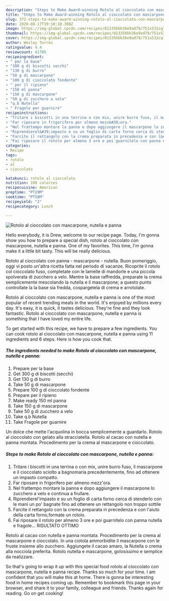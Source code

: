 ```yaml
---
description: "Steps to Make Award-winning Rotolo al cioccolato con mascarpone, nutella e panna"
title: "Steps to Make Award-winning Rotolo al cioccolato con mascarpone, nutella e panna"
slug: 372-steps-to-make-award-winning-rotolo-al-cioccolato-con-mascarpone-nutella-e-panna
date: 2020-08-17T19:10:10.398Z
image: https://img-global.cpcdn.com/recipes/013356bb36e9ad79/751x532cq70/rotolo-al-cioccolato-con-mascarpone-nutella-e-panna-recipe-main-photo.jpg
thumbnail: https://img-global.cpcdn.com/recipes/013356bb36e9ad79/751x532cq70/rotolo-al-cioccolato-con-mascarpone-nutella-e-panna-recipe-main-photo.jpg
cover: https://img-global.cpcdn.com/recipes/013356bb36e9ad79/751x532cq70/rotolo-al-cioccolato-con-mascarpone-nutella-e-panna-recipe-main-photo.jpg
author: Wesley Torres
ratingvalue: 4.4
reviewcount: 41705
recipeingredient:
- " per la base"
- "300 g di biscotti secchi"
- "130 g di burro"
- "50 g di mascarpone"
- "100 g di cioccolato fondente"
- " per il ripieno"
- "150 ml panna"
- "150 g di mascarpone"
- "50 g di zucchero a velo"
- "q.b Nutella"
- " Fragole per guarnire"
recipeinstructions:
- "Tritare i biscotti in una terrina o con mix, unire burro fuso, il mascarpone e il cioccolato sciolto a bagnomaria precedentemente, fino ad ottenere un impasto compatto."
- "Far riposare in frigorifero per almeno mezz&#39;ora."
- "Nel frattempo montare la panna e dopo aggiungere il mascarpone lo zucchero a velo e continua a frullare."
- "Riprendierel&#39;impasto e su un foglio di carta forno cerca di stenderlo con le mani un po&#39; bagnate fino ad ottenere un rettangolo non troppo sottile"
- "Farcite il rettangolo con la crema preparata in precedenza e con l&#39;aiuto della carta forno,formate un rotolo."
- "Fai riposare il rotolo per almeno 3 ore e poi guarnitelo con panna nutella e fragole... RISULTATO OTTIMO"
categories:
- Recipe
tags:
- rotolo
- al
- cioccolato

katakunci: rotolo al cioccolato 
nutrition: 189 calories
recipecuisine: American
preptime: "PT29M"
cooktime: "PT58M"
recipeyield: "2"
recipecategory: Lunch

---
```



![Rotolo al cioccolato con mascarpone, nutella e panna](https://img-global.cpcdn.com/recipes/013356bb36e9ad79/751x532cq70/rotolo-al-cioccolato-con-mascarpone-nutella-e-panna-recipe-main-photo.jpg)

Hello everybody, it is Drew, welcome to our recipe page. Today, I'm gonna show you how to prepare a special dish, rotolo al cioccolato con mascarpone, nutella e panna. One of my favorites. This time, I'm gonna make it a little bit tasty. This will be really delicious.

Rotolo al cioccolato con panna - mascarpone - nutella. Buon pomeriggio, oggi vi posto un&#39;altra ricetta fatta nel periodo di vacanze. Ricoprite il rotolo col cioccolato fuso, completate con le lamelle di mandorle e una piccola spolverata di zucchero a velo. Mentre la base raffredda, preparate la crema semplicemente mescolando la nutella e il mascarpone; a questo punto controllate la la base sia fredda, cospargetela di crema e arrotolate.

Rotolo al cioccolato con mascarpone, nutella e panna is one of the most popular of recent trending meals in the world. It's enjoyed by millions every day. It's easy, it is quick, it tastes delicious. They're fine and they look fantastic. Rotolo al cioccolato con mascarpone, nutella e panna is something that I have loved my entire life.


To get started with this recipe, we have to prepare a few ingredients. You can cook rotolo al cioccolato con mascarpone, nutella e panna using 11 ingredients and 6 steps. Here is how you cook that.

<!--inarticleads1-->

##### The ingredients needed to make Rotolo al cioccolato con mascarpone, nutella e panna:

1. Prepare  per la base
1. Get 300 g di biscotti (secchi)
1. Get 130 g di burro
1. Take 50 g di mascarpone
1. Prepare 100 g di cioccolato fondente
1. Prepare  per il ripieno
1. Make ready 150 ml panna
1. Take 150 g di mascarpone
1. Take 50 g di zucchero a velo
1. Take q.b Nutella
1. Take  Fragole per guarnire


Un dolce che mette l&#39;acquolina in bocca semplicemente a guardarlo. Rotolo al cioccolato con gelato alla stracciatella. Rotolo al cacao con nutella e panna montata. Procedimento per la crema al mascarpone e cioccolato. 

<!--inarticleads2-->

##### Steps to make Rotolo al cioccolato con mascarpone, nutella e panna:

1. Tritare i biscotti in una terrina o con mix, unire burro fuso, il mascarpone e il cioccolato sciolto a bagnomaria precedentemente, fino ad ottenere un impasto compatto.
1. Far riposare in frigorifero per almeno mezz&#39;ora.
1. Nel frattempo montare la panna e dopo aggiungere il mascarpone lo zucchero a velo e continua a frullare.
1. Riprendierel&#39;impasto e su un foglio di carta forno cerca di stenderlo con le mani un po&#39; bagnate fino ad ottenere un rettangolo non troppo sottile
1. Farcite il rettangolo con la crema preparata in precedenza e con l&#39;aiuto della carta forno,formate un rotolo.
1. Fai riposare il rotolo per almeno 3 ore e poi guarnitelo con panna nutella e fragole... RISULTATO OTTIMO


Rotolo al cacao con nutella e panna montata. Procedimento per la crema al mascarpone e cioccolato. In una ciotola ammorbidite il mascarpone con le fruste insieme allo zucchero. Aggiungete il cacao amaro, la Nutella o crema alla nocciola preferita. Rotolo nutella e mascarpone, golosissimo e semplice da realizzare. 

So that's going to wrap it up with this special food rotolo al cioccolato con mascarpone, nutella e panna recipe. Thanks so much for your time. I am confident that you will make this at home. There is gonna be interesting food in home recipes coming up. Remember to bookmark this page in your browser, and share it to your family, colleague and friends. Thanks again for reading. Go on get cooking!
